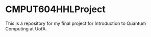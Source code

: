 # CMPUT604HHLProject
This is a repository for my final project for Introduction to Quantum Computing at UofA. 

